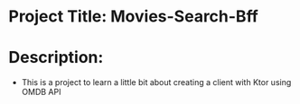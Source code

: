 # Project Title: Movies-Search-Bff

# Description:
- This is a project to learn a little bit about creating a client with Ktor using OMDB API
